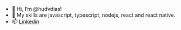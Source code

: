 - 👋 Hi, I’m @hudvdias!
- 👀 My skills are javascript, typescript, nodejs, react and react native.
- 📫 [Linkedin](https://www.linkedin.com/in/hudvdias/)
